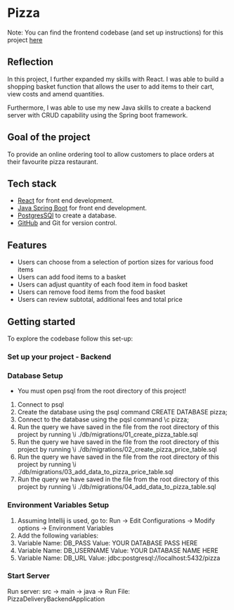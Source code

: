 # Pizza

Note: You can find the frontend codebase (and set up instructions) for this project [here](https://github.com/Conor-Developer/pizza_delivery_frontend)

## Reflection

In this project, I further expanded my skills with React. I was able to build a shopping basket function that allows the user to add items to their cart, view costs and amend quantities.

Furthermore, I was able to use my new Java skills to create a backend server with CRUD capability using the Spring boot framework.

## Goal of the project

To provide an online ordering tool to allow customers to place orders at their favourite pizza restaurant.

## Tech stack

- [React](https://reactjs.org/) for front end development.
- [Java Spring Boot](https://spring.io/projects/spring-boot/) for front end development.
- [PostgresSQl](https://www.postgresql.org/) to create a database.
- [GitHub](https://github.com/) and Git for version control.

## Features

- Users can choose from a selection of portion sizes for various food items
- Users can add food items to a basket
- Users can adjust quantity of each food item in food basket
- Users can remove food items from the food basket
- Users can review subtotal, additional fees and total price

## Getting started

To explore the codebase follow this set-up:

### Set up your project - Backend

### Database Setup

- You must open psql from the root directory of this project!

1. Connect to psql
2. Create the database using the psql command CREATE DATABASE pizza;
3. Connect to the database using the pqsl command \c pizza;
4. Run the query we have saved in the file from the root directory of this project by running \i ./db/migrations/01_create_pizza_table.sql
5. Run the query we have saved in the file from the root directory of this project by running \i ./db/migrations/02_create_pizza_price_table.sql
6. Run the query we have saved in the file from the root directory of this project by running \i ./db/migrations/03_add_data_to_pizza_price_table.sql
7. Run the query we have saved in the file from the root directory of this project by running \i ./db/migrations/04_add_data_to_pizza_table.sql

### Environment Variables Setup
 
1. Assuming Intellij is used, go to: Run -> Edit Configurations -> Modify options -> Environment Variables
2. Add the following variables:
3. Variable Name: DB_PASS       Value: YOUR DATABASE PASS HERE
4. Variable Name: DB_USERNAME   Value: YOUR DATABASE NAME HERE
5. Variable Name: DB_URL        Value: jdbc:postgresql://localhost:5432/pizza

### Start Server

Run server: src -> main -> java -> Run File: PizzaDeliveryBackendApplication